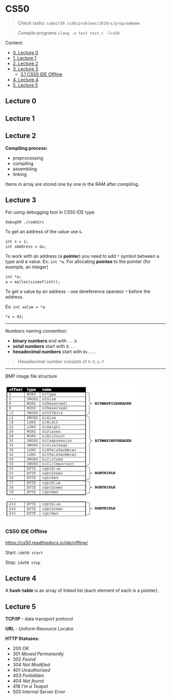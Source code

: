 # CS50

> Check tasks: `submit50 cs50/problems/2019/x/programName`

> Compile programs `clang -o test test.c -lcs50`

Content:

- [0. Lecture 0](#lecture-0)
- [1. Lecture 1](#lecture-1)
- [2. Lecture 2](#lecture-2)
- [3. Lecture 3](#lecture-3)
  - [3.1 CS50 IDE Offline](#cs50-ide-offline)
- [4. Lecture 4](#lecture-4)
- [5. Lecture 5](#lecture-5)

## Lecture 0

## Lecture 1

## Lecture 2

**Compiling process:**

- preprocessing
- compiling
- assembling
- linking

Items in array are stored one by one in the RAM after compiling.

## Lecture 3

For using debugging tool in CS50 IDE type

```
debug50 ./codeSrc
```

To get an address of the value use `&`.

```
int x = 1;
int xAddress = &x;
```

To work with an address (a **pointer**) you need to add `*` symbol between a type and a value. Ex: `int *a`. For allocating **pointee** to the pointer (for example, an integer)

```
int *a;
a = malloc(sizeof(int));
```

To get a value by an address - use dereference operator `*` before the address.

Ex: `int value = *a`.

```
*a = 42;
```

---

Numbers naming convention:

- **binary numbers** end with `...b`
- **octal numbers** start with `0...`
- **hexadecimal numbers** start with `0x...`.

> Hexadecimal number consists of `0-9,a-f`

---

BMP image file structure

![BMP structure](https://github.com/Temu4/cs50/raw/main/lecture_3/whodunit/bmp-structure.png)

### CS50 IDE Offline

https://cs50.readthedocs.io/ide/offline/

Start: `ide50 start`

Stop: `ide50 stop`

## Lecture 4

A **hash-table** is an array of linked list (each element of each is a pointer).

## Lecture 5

**TCP/IP** - data transport protocol

**URL** - Uniform Resource Locator

**HTTP Statuses:**

- 200 _OK_
- 301 _Moved Permanently_
- 302 _Found_
- 304 _Not Modified_
- 401 _Unauthorized_
- 403 _Forbidden_
- 404 _Not found_
- 418 _I'm a Teapot_
- 500 _Internal Server Error_

